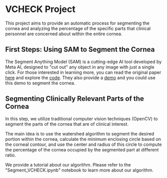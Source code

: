 # VCHECK Project
This project aims to provide an automatic process for segmenting the cornea and analyzing the percentage of the specific parts that clinical personnel are concerned about within the entire cornea.


## First Steps: Using SAM to Segment the Cornea
The Segment Anything Model (SAM) is a cutting-edge AI tool developed by Meta AI, designed to "cut out" any object in any image with just a single click. For those interested in learning more, you can read the original paper [here](https://arxiv.org/pdf/2304.02643) and explore the [code](https://github.com/facebookresearch/segment-anything).
They also provide a [demo](https://segment-anything.com/demo) and you could use this demo to segment the cornea.


## Segmenting Clinically Relevant Parts of the Cornea
In this step, we utilize traditional computer vision techniques (OpenCV) to segment the parts of the cornea that are of clinical interest.


The main idea is to use the watershed algorithm to segment the desired portion within the cornea, calculate the minimum enclosing circle based on the corneal contour, and use the center and radius of this circle to compute the percentage of the cornea occupied by the segmented part at different ratio.


We provide a tutorial about our algorithm. Please refer to the "Segment_VCHECK.ipynb" notebook to learn more about our algorithm.
